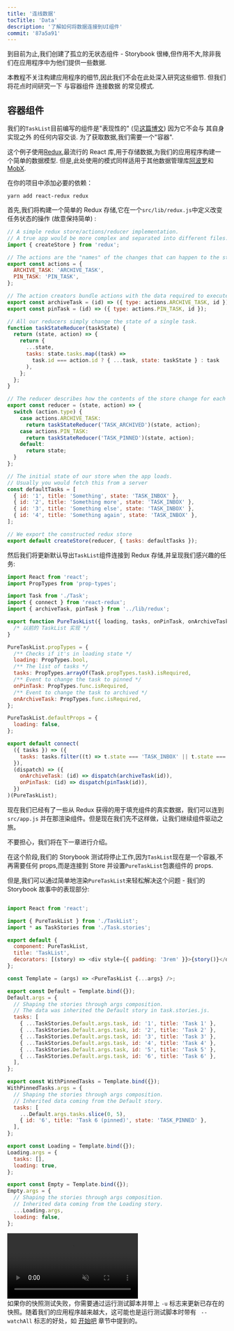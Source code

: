 ```yaml
---
title: '连线数据'
tocTitle: 'Data'
description: '了解如何将数据连接到UI组件'
commit: '87a5a91'
---
```


到目前为止,我们创建了孤立的无状态组件 - Storybook 很棒,但作用不大,除非我们在应用程序中为他们提供一些数据.

本教程不关注构建应用程序的细节,因此我们不会在此处深入研究这些细节. 但我们将花点时间研究一下 与容器组件 连接数据 的常见模式.

## 容器组件

我们的`TaskList`目前编写的组件是"表现性的" (见[这篇博文](https://medium.com/@dan_abramov/smart-and-dumb-components-7ca2f9a7c7d0)) 因为它不会与 其自身实现之外 的任何内容交谈. 为了获取数据,我们需要一个"容器".

这个例子使用[Redux](https://redux.js.org/),最流行的 React 库,用于存储数据,为我们的应用程序构建一个简单的数据模型. 但是,此处使用的模式同样适用于其他数据管理库[阿波罗](https://www.apollographql.com/client/)和[MobX](https://mobx.js.org/).

在你的项目中添加必要的依赖：

```shell
yarn add react-redux redux
```

首先,我们将构建一个简单的 Redux 存储,它在一个`src/lib/redux.js`中定义改变任务状态的操作 (故意保持简单) :

```js:title=src/lib/redux.js
// A simple redux store/actions/reducer implementation.
// A true app would be more complex and separated into different files.
import { createStore } from 'redux';

// The actions are the "names" of the changes that can happen to the store
export const actions = {
  ARCHIVE_TASK: 'ARCHIVE_TASK',
  PIN_TASK: 'PIN_TASK',
};

// The action creators bundle actions with the data required to execute them
export const archiveTask = (id) => ({ type: actions.ARCHIVE_TASK, id });
export const pinTask = (id) => ({ type: actions.PIN_TASK, id });

// All our reducers simply change the state of a single task.
function taskStateReducer(taskState) {
  return (state, action) => {
    return {
      ...state,
      tasks: state.tasks.map((task) =>
        task.id === action.id ? { ...task, state: taskState } : task
      ),
    };
  };
}

// The reducer describes how the contents of the store change for each action
export const reducer = (state, action) => {
  switch (action.type) {
    case actions.ARCHIVE_TASK:
      return taskStateReducer('TASK_ARCHIVED')(state, action);
    case actions.PIN_TASK:
      return taskStateReducer('TASK_PINNED')(state, action);
    default:
      return state;
  }
};

// The initial state of our store when the app loads.
// Usually you would fetch this from a server
const defaultTasks = [
  { id: '1', title: 'Something', state: 'TASK_INBOX' },
  { id: '2', title: 'Something more', state: 'TASK_INBOX' },
  { id: '3', title: 'Something else', state: 'TASK_INBOX' },
  { id: '4', title: 'Something again', state: 'TASK_INBOX' },
];

// We export the constructed redux store
export default createStore(reducer, { tasks: defaultTasks });
```

然后我们将更新默认导出`TaskList`组件连接到 Redux 存储,并呈现我们感兴趣的任务:

```js:title=src/components/TaskList.js
import React from 'react';
import PropTypes from 'prop-types';

import Task from './Task';
import { connect } from 'react-redux';
import { archiveTask, pinTask } from '../lib/redux';

export function PureTaskList({ loading, tasks, onPinTask, onArchiveTask }) {
  /* 以前的 TaskList 实现 */
}

PureTaskList.propTypes = {
  /** Checks if it's in loading state */
  loading: PropTypes.bool,
  /** The list of tasks */
  tasks: PropTypes.arrayOf(Task.propTypes.task).isRequired,
  /** Event to change the task to pinned */
  onPinTask: PropTypes.func.isRequired,
  /** Event to change the task to archived */
  onArchiveTask: PropTypes.func.isRequired,
};

PureTaskList.defaultProps = {
  loading: false,
};

export default connect(
  ({ tasks }) => ({
    tasks: tasks.filter((t) => t.state === 'TASK_INBOX' || t.state === 'TASK_PINNED'),
  }),
  (dispatch) => ({
    onArchiveTask: (id) => dispatch(archiveTask(id)),
    onPinTask: (id) => dispatch(pinTask(id)),
  })
)(PureTaskList);
```

现在我们已经有了一些从 Redux 获得的用于填充组件的真实数据，我们可以连到 `src/app.js` 并在那渲染组件。但是现在我们先不这样做，让我们继续组件驱动之旅。

不要担心，我们将在下一章进行介绍。

在这个阶段,我们的 Storybook 测试将停止工作,因为`TaskList`现在是一个容器,不再需要任何 props,而是连接到 Store 并设置`PureTaskList`包裹组件的 props.

但是,我们可以通过简单地渲染`PureTaskList`来轻松解决这个问题 - 我们的 Storybook 故事中的表现部分:

```js:title=src/components/TaskList.stories.js

import React from 'react';

import { PureTaskList } from './TaskList';
import * as TaskStories from './Task.stories';

export default {
  component: PureTaskList,
  title: 'TaskList',
  decorators: [(story) => <div style={{ padding: '3rem' }}>{story()}</div>],
};

const Template = (args) => <PureTaskList {...args} />;

export const Default = Template.bind({});
Default.args = {
  // Shaping the stories through args composition.
  // The data was inherited the Default story in task.stories.js.
  tasks: [
    { ...TaskStories.Default.args.task, id: '1', title: 'Task 1' },
    { ...TaskStories.Default.args.task, id: '2', title: 'Task 2' },
    { ...TaskStories.Default.args.task, id: '3', title: 'Task 3' },
    { ...TaskStories.Default.args.task, id: '4', title: 'Task 4' },
    { ...TaskStories.Default.args.task, id: '5', title: 'Task 5' },
    { ...TaskStories.Default.args.task, id: '6', title: 'Task 6' },
  ],
};

export const WithPinnedTasks = Template.bind({});
WithPinnedTasks.args = {
  // Shaping the stories through args composition.
  // Inherited data coming from the Default story.
  tasks: [
    ...Default.args.tasks.slice(0, 5),
    { id: '6', title: 'Task 6 (pinned)', state: 'TASK_PINNED' },
  ],
};

export const Loading = Template.bind({});
Loading.args = {
  tasks: [],
  loading: true,
};

export const Empty = Template.bind({});
Empty.args = {
  // Shaping the stories through args composition.
  // Inherited data coming from the Loading story.
  ...Loading.args,
  loading: false,
};
```

<video autoPlay muted playsInline loop>
  <source
    src="/intro-to-storybook/finished-tasklist-states-6-0.mp4"
    type="video/mp4"
  />
</video>

<div class="aside">
如果你的快照测试失败，你需要通过运行测试脚本并带上 <code>-u</code> 标志来更新已存在的快照。随着我们的应用程序越来越大，这可能也是运行测试脚本时带有 <code> --watchAll</code> 标志的好处，如 <a href="/intro-to-storybook/react/zh-CN/get-started/">开始吧</a> 章节中提到的。
</div>
